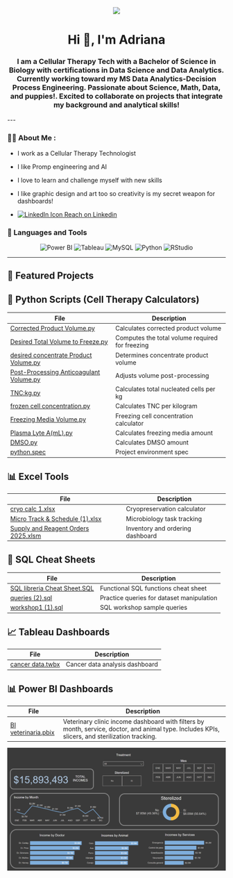<div id="header" align="center">
    <img src="https://media.giphy.com/media/l2Je6eSg8ONhujzJC/giphy.gif" width="200" />
    <h1 align="center">Hi 👋, I'm Adriana</h1>
    <h3 align="center">I am a Cellular Therapy Tech with a Bachelor of Science in Biology with certifications in Data Science and Data Analytics. Currently working toward my MS Data Analytics-Decision Process Engineering. Passionate about Science, Math, Data, and puppies!. Excited to collaborate on projects that integrate my background and analytical skills! </h3>
</div>
---



### 👨‍💻 About Me :

- I work as a Cellular Therapy Technologist
- I like Promp engineering and AI
- I love to learn and challenge myself with new skills
- I like graphic design and art too so creativity  is my secret weapon for dashboards!

- <a href="https://www.linkedin.com/in/adriana-janelle-555746152/" target="_blank" rel="noopener noreferrer">
  <img src="https://static-exp1.licdn.com/scds/common/u/images/logos/favicons/v1/favicon.ico" alt="LinkedIn Icon" style="width:24px;height:24px;"> Reach on Linkedin
</a>



### 🔨 Languages and Tools

<p align="center">
  <img src="https://img.shields.io/badge/Power%20BI-F2C811?style=for-the-badge&logo=powerbi&logoColor=black" alt="Power BI"/>
  <img src="https://img.shields.io/badge/Tableau-E97627?style=for-the-badge&logo=tableau&logoColor=white" alt="Tableau"/>
  <img src="https://img.shields.io/badge/MySQL-00758F?style=for-the-badge&logo=mysql&logoColor=white" alt="MySQL"/>
  <img src="https://img.shields.io/badge/Python-3776AB?style=for-the-badge&logo=python&logoColor=white" alt="Python"/>
  <img src="https://img.shields.io/badge/RStudio-75AADB?style=for-the-badge&logo=rstudio&logoColor=white" alt="RStudio"/>
</p>

---

## 📂 Featured Projects
## 🧪 Python Scripts (Cell Therapy Calculators)

| File | Description |
|------|-------------|
| [Corrected Product Volume.py](Corrected%20Product%20Volume.py) | Calculates corrected product volume |
| [Desired Total Volume to Freeze.py](Desired%20Total%20Volume%20to%20Freeze.py) | Computes the total volume required for freezing |
| [desired concentrate Product Volume.py](desired%20concentrate%20Product%20Volume.py) | Determines concentrate product volume |
| [Post-Processing Anticoagulant Volume.py](Post-Processing%20Anticoagulant%20Volume.py) | Adjusts volume post-processing |
| [TNC:kg.py](TNC%3Akg.py) | Calculates total nucleated cells per kg |
| [frozen cell concentration.py](frozen%20cell%20concentration.py) | Calculates TNC per kilogram |
| [Freezing Media Volume.py](Freezing%20Media%20Volume.py) | Freezing cell concentration calculator |
| [Plasma Lyte A(mL).py](Plasma%20Lyte%20A%28mL%29.py) | Calculates freezing media amount |
| [DMSO.py](DMSO.py) | Calculates DMSO amount |
| [python.spec](python.spec) | Project environment spec |

## 📊 Excel Tools

| File | Description |
|------|-------------|
| [cryo calc 1.xlsx](cryo%20calc%201.xlsx) | Cryopreservation calculator |
| [Micro Track & Schedule (1).xlsx](Micro%20Track%20%26%20Schedule%20%281%29.xlsx) | Microbiology task tracking |
| [Supply and Reagent Orders 2025.xlsm](Supply%20and%20Reagent%20Orders%202025.xlsm) | Inventory and ordering dashboard |

## 🧠 SQL Cheat Sheets

| File | Description |
|------|-------------|
| [SQL libreria Cheat Sheet.SQL](SQL%20libreria%20Cheat%20Sheet.SQL) | Functional SQL functions cheat sheet |
| [queries (2).sql](queries%20%282%29.sql) | Practice queries for dataset manipulation |
| [workshop1 (1).sql](workshop1%20%281%29.sql) | SQL workshop sample queries |

## 📈 Tableau Dashboards

| File | Description |
|------|-------------|
| [cancer data.twbx](cancer%20data.twbx) | Cancer data analysis dashboard |

## 📊 Power BI Dashboards

| File | Description |
|------|-------------|
| [BI veterinaria.pbix](BI%20veterinaria.pbix) | Veterinary clinic income dashboard with filters by month, service, doctor, and animal type. Includes KPIs, slicers, and sterilization tracking. |

<img src="Powerbi%20vet%20Dashboard.png" width="700"/>
